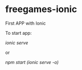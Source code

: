 # freegames-ionic

First APP with Ionic

To start app:

*ionic serve*

or 

*npm start (ionic serve -o)*
